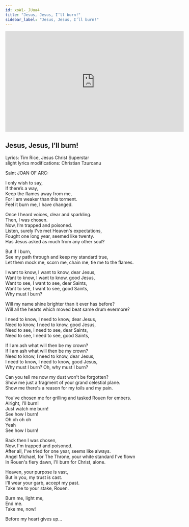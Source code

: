 ```yaml
---
id: xoW1-_JUua4
title: "Jesus, Jesus, I’ll burn!"
sidebar_label: "Jesus, Jesus, I’ll burn!"
---
```


<div class="video-float-container">
  <iframe
    width="560"
    height="315"
    src="https://www.youtube.com/embed/xoW1-_JUua4"
    title="YouTube video player"
    frameborder="0"
    allow="accelerometer; autoplay; clipboard-write; encrypted-media; gyroscope; picture-in-picture; web-share"
    referrerpolicy="strict-origin-when-cross-origin"
    allowfullscreen
  ></iframe>
</div>

## Jesus, Jesus, I’ll burn!

Lyrics: Tim Rice, Jesus Christ Superstar  
slight lyrics modifications: Christian Tzurcanu

Saint JOAN OF ARC:

I only wish to say,  
If there’s a way,  
Keep the flames away from me,  
For I am weaker than this torment.  
Feel it burn me, I have changed.

Once I heard voices, clear and sparkling.  
Then, I was chosen.  
Now, I’m trapped and poisoned.  
Listen, surely I've met Heaven's expectations,  
Fought one long year, seemed like twenty.  
Has Jesus asked as much from any other soul?

But if I burn,  
See my path through and keep my standard true,  
Let them mock me, scorn me, chain me, tie me to the flames.

I want to know, I want to know, dear Jesus,  
Want to know, I want to know, good Jesus,  
Want to see, I want to see, dear Saints,  
Want to see, I want to see, good Saints,  
Why must I burn?

Will my name shine brighter than it ever has before?  
Will all the hearts which moved beat same drum evermore?

I need to know, I need to know, dear Jesus,  
Need to know, I need to know, good Jesus,  
Need to see, I need to see, dear Saints,  
Need to see, I need to see, good Saints,

If I am ash what will then be my crown?  
If I am ash what will then be my crown?  
Need to know, I need to know, dear Jesus,  
I need to know, I need to know, good Jesus,  
Why must I burn? Oh, why must I burn?

Can you tell me now my dust won't be forgotten?  
Show me just a fragment of your grand celestial plane.  
Show me there's a reason for my toils and my pain.

You've chosen me for grilling and tasked Rouen for embers.  
Alright, I'll burn!  
Just watch me burn!  
See how I burn!  
Oh oh oh oh  
Yeah  
See how I burn!

  
Back then I was chosen,  
Now, I'm trapped and poisoned.  
After all, I've tried for one year, seems like always.  
Angel Michael, for The Throne, your white standard I've flown  
In Rouen's fiery dawn, I'll burn for Christ, alone.

Heaven, your purpose is vast,  
But in you, my trust is cast.  
I'll wear your garb, accept my past.  
Take me to your stake, Rouen.

Burn me, light me,  
End me.  
Take me, now!

Before my heart gives up...
